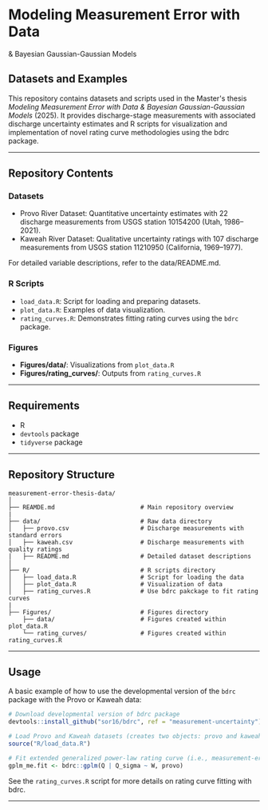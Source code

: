 # Modeling Measurement Error with Data  
& Bayesian Gaussian-Gaussian Models  
## Datasets and Examples

This repository contains datasets and scripts used in the Master's thesis *Modeling Measurement Error with Data & Bayesian Gaussian-Gaussian Models* (2025). It provides discharge-stage measurements with associated discharge uncertainty estimates and R scripts for visualization and implementation of novel rating curve methodologies using the bdrc package.

---

## Repository Contents

### Datasets

- Provo River Dataset: Quantitative uncertainty estimates with 22 discharge measurements from USGS station 10154200 (Utah, 1986–2021).
- Kaweah River Dataset: Qualitative uncertainty ratings with 107 discharge measurements from USGS station 11210950 (California, 1969–1977).

For detailed variable descriptions, refer to the data/README.md.

### R Scripts

- `load_data.R`: Script for loading and preparing datasets.
- `plot_data.R`: Examples of data visualization.
- `rating_curves.R`: Demonstrates fitting rating curves using the `bdrc` package.

### Figures

- **Figures/data/**: Visualizations from `plot_data.R`
- **Figures/rating_curves/**: Outputs from `rating_curves.R`

---

## Requirements
- R
- `devtools` package
- `tidyverse` package

---

## Repository Structure

```
measurement-error-thesis-data/
│
├── REAMDE.md                        # Main repository overview
|
├── data/                            # Raw data directory
│   ├── provo.csv                    # Discharge measurements with standard errors
│   ├── kaweah.csv                   # Discharge measurements with quality ratings
|   ├── README.md                    # Detailed dataset descriptions
│    
├── R/                               # R scripts directory
│   ├── load_data.R                  # Script for loading the data
│   ├── plot_data.R                  # Visualization of data
│   ├── rating_curves.R              # Use bdrc pakckage to fit rating curves
|
├── Figures/                         # Figures directory
    ├── data/                        # Figures created within plot_data.R 
    └── rating_curves/               # Figures created within rating_curves.R
```

---

## Usage

A basic example of how to use the developmental version of the `bdrc` package with the Provo or Kaweah data:

```R
# Download developmental version of bdrc package
devtools::install_github("sor16/bdrc", ref = "measurement-uncertainty")

# Load Provo and Kaweah datasets (creates two objects: provo and kaweah)
source("R/load_data.R")

# Fit extended generalized power-law rating curve (i.e., measurement-error model)
gplm_me.fit <- bdrc::gplm(Q | Q_sigma ~ W, provo)
```

See the `rating_curves.R` script for more details on rating curve fitting with bdrc.

---
